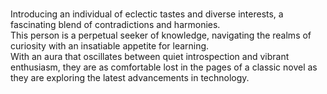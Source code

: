 <div align="center">

</div>

###

<div align="center">

</div>

###

<p align="left">Introducing an individual of eclectic tastes and diverse interests, a fascinating blend of contradictions and harmonies. <br>This person is a perpetual seeker of knowledge, navigating the realms of curiosity with an insatiable appetite for learning. <br>With an aura that oscillates between quiet introspection and vibrant enthusiasm, they are as comfortable lost in the pages of a classic novel as they are exploring the latest advancements in technology.</p>

###
